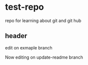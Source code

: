 # test-repo
repo for learning about git and git hub
## header

edit on exmaple branch

Now editing on update-readme branch
